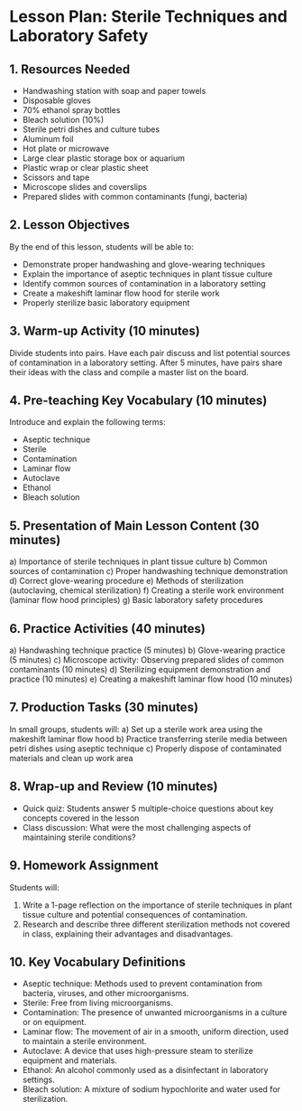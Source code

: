 # Lesson Plan: Sterile Techniques and Laboratory Safety

## 1. Resources Needed

- Handwashing station with soap and paper towels
- Disposable gloves
- 70% ethanol spray bottles
- Bleach solution (10%)
- Sterile petri dishes and culture tubes
- Aluminum foil
- Hot plate or microwave
- Large clear plastic storage box or aquarium
- Plastic wrap or clear plastic sheet
- Scissors and tape
- Microscope slides and coverslips
- Prepared slides with common contaminants (fungi, bacteria)

## 2. Lesson Objectives

By the end of this lesson, students will be able to:
- Demonstrate proper handwashing and glove-wearing techniques
- Explain the importance of aseptic techniques in plant tissue culture
- Identify common sources of contamination in a laboratory setting
- Create a makeshift laminar flow hood for sterile work
- Properly sterilize basic laboratory equipment

## 3. Warm-up Activity (10 minutes)

Divide students into pairs. Have each pair discuss and list potential sources of contamination in a laboratory setting. After 5 minutes, have pairs share their ideas with the class and compile a master list on the board.

## 4. Pre-teaching Key Vocabulary (10 minutes)

Introduce and explain the following terms:
- Aseptic technique
- Sterile
- Contamination
- Laminar flow
- Autoclave
- Ethanol
- Bleach solution

## 5. Presentation of Main Lesson Content (30 minutes)

a) Importance of sterile techniques in plant tissue culture
b) Common sources of contamination
c) Proper handwashing technique demonstration
d) Correct glove-wearing procedure
e) Methods of sterilization (autoclaving, chemical sterilization)
f) Creating a sterile work environment (laminar flow hood principles)
g) Basic laboratory safety procedures

## 6. Practice Activities (40 minutes)

a) Handwashing technique practice (5 minutes)
b) Glove-wearing practice (5 minutes)
c) Microscope activity: Observing prepared slides of common contaminants (10 minutes)
d) Sterilizing equipment demonstration and practice (10 minutes)
e) Creating a makeshift laminar flow hood (10 minutes)

## 7. Production Tasks (30 minutes)

In small groups, students will:
a) Set up a sterile work area using the makeshift laminar flow hood
b) Practice transferring sterile media between petri dishes using aseptic technique
c) Properly dispose of contaminated materials and clean up work area

## 8. Wrap-up and Review (10 minutes)

- Quick quiz: Students answer 5 multiple-choice questions about key concepts covered in the lesson
- Class discussion: What were the most challenging aspects of maintaining sterile conditions?

## 9. Homework Assignment

Students will:
1. Write a 1-page reflection on the importance of sterile techniques in plant tissue culture and potential consequences of contamination.
2. Research and describe three different sterilization methods not covered in class, explaining their advantages and disadvantages.

## 10. Key Vocabulary Definitions

- Aseptic technique: Methods used to prevent contamination from bacteria, viruses, and other microorganisms.
- Sterile: Free from living microorganisms.
- Contamination: The presence of unwanted microorganisms in a culture or on equipment.
- Laminar flow: The movement of air in a smooth, uniform direction, used to maintain a sterile environment.
- Autoclave: A device that uses high-pressure steam to sterilize equipment and materials.
- Ethanol: An alcohol commonly used as a disinfectant in laboratory settings.
- Bleach solution: A mixture of sodium hypochlorite and water used for sterilization.